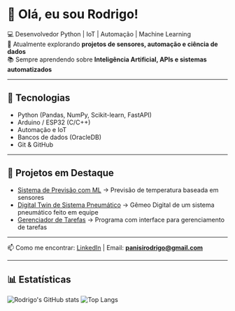 # 👋 Olá, eu sou Rodrigo!

💻 Desenvolvedor Python | IoT | Automação | Machine Learning  
🚀 Atualmente explorando **projetos de sensores, automação e ciência de dados**  
📚 Sempre aprendendo sobre **Inteligência Artificial, APIs e sistemas automatizados**

---

## 🔧 Tecnologias
- Python (Pandas, NumPy, Scikit-learn, FastAPI)  
- Arduino / ESP32 (C/C++)  
- Automação e IoT  
- Bancos de dados (OracleDB)  
- Git & GitHub

---

## 📌 Projetos em Destaque
- [Sistema de Previsão com ML](link-do-repo) → Previsão de temperatura baseada em sensores  
- [Digital Twin de Sistema Pneumático](https://github.com/RPPombo/Digital-Twin) → Gêmeo Digital de um sistema pneumático feito em equipe 
- [Gerenciador de Tarefas](https://github.com/RPPombo/Gerenciador-de-Tarefas) → Programa com interface para gerenciamento de tarefas  

---

📫 Como me encontrar: [LinkedIn](https://www.linkedin.com/in/rodrigo-panisi-pombo-ba0a742b4) | Email: **panisirodrigo@gmail.com**

---

## 📊 Estatísticas
![Rodrigo's GitHub stats](https://github-readme-stats.vercel.app/api?username=RPPombo&show_icons=true&theme=dracula)
![Top Langs](https://github-readme-stats.vercel.app/api/top-langs/?username=RPPombo&layout=compact&theme=dracula)
